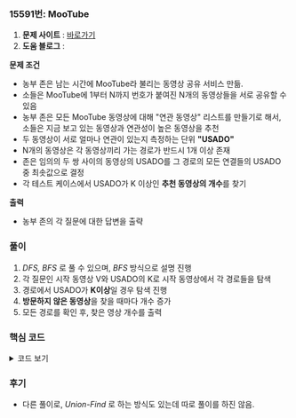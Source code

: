 ### 15591번: MooTube

1. **문제 사이트** : [바로가기](https://www.acmicpc.net/problem/15591)
2. **도움 블로그** : 

**문제 조건**
- 농부 존은 남는 시간에 MooTube라 불리는 동영상 공유 서비스 만듦.
- 소들은 MooTube에 1부터 N까지 번호가 붙여진 N개의 동영상들을 서로 공유할 수 있음
- 농부 존은 모든 MooTube 동영상에 대해 "연관 동영상" 리스트를 만들기로 해서, 소들은 지금 보고 있는 동영상과 연관성이 높은 동영상을 추천
- 두 동영상이 서로 얼마나 연관이 있는지 측정하는 단위 **"USADO"**
- N개의 동영상은 각 동영상끼리 가는 경로가 반드시 1개 이상 존재
- 존은 임의의 두 쌍 사이의 동영상의 USADO를 그 경로의 모든 연결들의 USADO 중 최솟값으로 결정
- 각 테스트 케이스에서 USADO가 K 이상인 **추천 동영상의 개수**를 찾기

**출력**  
- 농부 존의 각 질문에 대한 답변을 출략

### 풀이
1. _DFS, BFS_ 로 풀 수 있으며, _BFS_ 방식으로 설명 진행
2. 각 질문인 시작 동영상 V와 USADO의 K로 시작 동영상에서 각 경로들을 탐색
3. 경로에서 USADO가 **K이상**일 경우 탐색 진행
4. **방문하지 않은 동영상**을 찾을 때마다 개수 증가
5. 모든 경로를 확인 후, 찾은 영상 개수를 출력

### 핵심 코드

<details>
<summary>코드 보기</summary>

```cpp
int bfs(int k, int v) {
    int vis[5001] = { 0, };
    queue<int> Q;
    Q.push(v);
    
    int cnt = 0;
    while(!Q.empty()) {
        int cur = Q.front(); Q.pop();
        vis[cur] = 1;
        
        for(int i = 0; i < edges[cur].size(); i++) {
            int nxt = edges[cur][i].X;
            int usado = edges[cur][i].Y;
            
            if(vis[nxt] || usado < k) continue;
            
            cnt++;
            vis[nxt] = 1;
            Q.push(nxt);
        }
    }
    
    return cnt;
}
```
- `bfs()`로 각 경로에서 방문하지 않은 동영상과 `k`값 이상인지 확인
- 탐색을 진행하면서 찾는 동영상마다 `vis[]`로 방문처리 후, 영상 개수 1이상 증가
- 탐색할 수 있는 경로까지 진행 후 최종적으로 구한 `cnt` 반환
</details>

### 후기
- 다른 풀이로, _Union-Find_ 로 하는 방식도 있는데 따로 풀이를 하진 않음.
